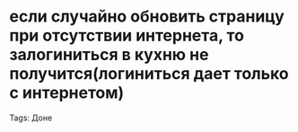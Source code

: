 # если случайно обновить страницу при отсутствии интернета, то залогиниться в кухню не получится(логиниться дает только с интернетом)

Tags: Доне